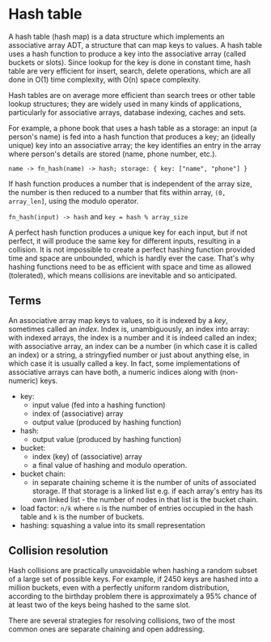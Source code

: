 # Hash table 

A hash table (hash map) is a data structure which implements an associative array ADT, a structure that can map keys to values. A hash table uses a hash function to produce a key into the associative array (called buckets or slots). Since lookup for the key is done in constant time, hash table are very efficient for insert, search, delete operations, which are all done in O(1) time complexity, with O(n) space complexity.

Hash tables are on average more efficient than search trees or other table lookup structures; they are widely used in many kinds of applications, particularly for associative arrays, database indexing, caches and sets.

For example, a phone book that uses a hash table as a storage: an input (a person's name) is fed into a hash function that produces a key; an (ideally unique) key into an associative array; the key identifies an entry in the array where person's details are stored (name, phone number, etc.).

`name -> fn_hash(name) -> hash; storage: { key: ["name", "phone"] }`

If hash function produces a number that is independent of the array size, the number is then reduced to a number that fits within array, `(0, array_len]`, using the modulo operator.

`fn_hash(input) -> hash` and `key = hash % array_size`


A perfect hash function produces a unique key for each input, but if not perfect, it will produce the same key for different inputs, resulting in a collision. It is not impossible to create a perfect hashing function provided time and space are unbounded, which is hardly ever the case. That's why hashing functions need to be as efficient with space and time as allowed (tolerated), which means collisions are inevitable and so anticipated.


## Terms

An associative array map keys to values, so it is indexed by a _key_, sometimes called an _index_. Index is, unambiguously, an index into array: with indexed arrays, the index is a number and it is indeed called an index; with associative array, an index can be a number (in which case it is called an index) or a string, a stringyfied number or just about anything else, in which case it is usually called a key. In fact, some implementations of associative arrays can have both, a numeric indices along with (non-numeric) keys.

- key:
  - input value (fed into a hashing function)
  - index of (associative) array
  - output value (produced by hashing function)
- hash:
  - output value (produced by hashing function)
- bucket:
  - index (key) of (associative) array
  - a final value of hashing and modulo operation.
- bucket chain:
  - in separate chaining scheme it is the number of units of associated storage. If that storage is a linked list e.g. if each array's entry has its own linked list - the number of nodes in that list is the bucket chain. 
- load factor: `n/k` where `n` is the number of entries occupied in the hash table and `k` is the number of buckets.
- hashing: squashing a value into its small representation



## Collision resolution

Hash collisions are practically unavoidable when hashing a random subset of a large set of possible keys. For example, if 2450 keys are hashed into a million buckets, even with a perfectly uniform random distribution, according to the birthday problem there is approximately a 95% chance of at least two of the keys being hashed to the same slot.

There are several strategies for resolving collisions, two of the most common ones are separate chaining and open addressing.